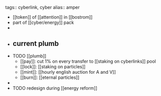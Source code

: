 tags:: cyberlink, cyber
alias:: amper

- [[token]] of [[attention]] in [[bostrom]]
- part of [[cyber/energy]] pack
-
- current plumb
	-
- TODO [[plumb]]
	- [[pay]]: cut 1% on every transfer to [[staking on cyberlinks]] pool
	- [[lock]]: [[staking on particles]]
	- [[mint]]: [[hourly english auction for A and V]]
	- [[burn]]: [[eternal particles]]
-
- TODO redesign during [[energy reform]]